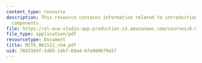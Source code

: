 ```yaml
---
content_type: resource
description: This resource contains information related to introduction to symmetrical
  components.
file: https://ol-ocw-studio-app-production.s3.amazonaws.com/courses/6-061-introduction-to-electric-power-systems-spring-2011/7603169f5d8514b769a46fa900b79a57_MIT6_061S11_ch4.pdf
file_type: application/pdf
resourcetype: Document
title: MIT6_061S11_ch4.pdf
uid: 7603169f-5d85-14b7-69a4-6fa900b79a57
---
```

